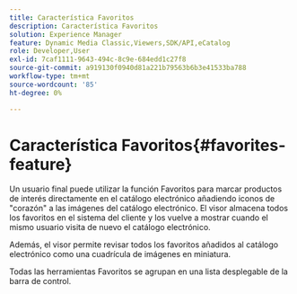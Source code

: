 ```yaml
---
title: Característica Favoritos
description: Característica Favoritos
solution: Experience Manager
feature: Dynamic Media Classic,Viewers,SDK/API,eCatalog
role: Developer,User
exl-id: 7caf1111-9643-494c-8c9e-684edd1c27f8
source-git-commit: a919130f0940d81a221b79563b6b3e41533ba788
workflow-type: tm+mt
source-wordcount: '85'
ht-degree: 0%

---
```


# Característica Favoritos{#favorites-feature}

Un usuario final puede utilizar la función Favoritos para marcar productos de interés directamente en el catálogo electrónico añadiendo iconos de &quot;corazón&quot; a las imágenes del catálogo electrónico. El visor almacena todos los favoritos en el sistema del cliente y los vuelve a mostrar cuando el mismo usuario visita de nuevo el catálogo electrónico.

Además, el visor permite revisar todos los favoritos añadidos al catálogo electrónico como una cuadrícula de imágenes en miniatura.

Todas las herramientas Favoritos se agrupan en una lista desplegable de la barra de control.
